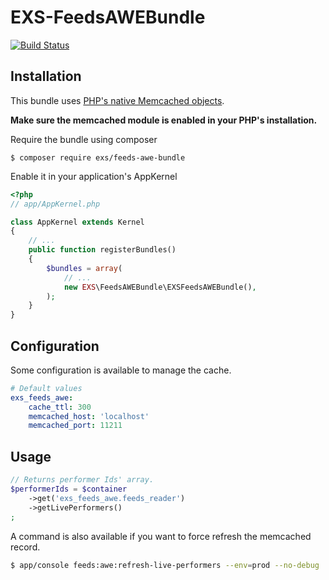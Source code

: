 # EXS-FeedsAWEBundle

[![Build Status](https://travis-ci.org/ExSituMarketing/EXS-FeedsAWEBundle.svg?branch=master)](https://travis-ci.org/ExSituMarketing/EXS-FeedsAWEBundle)

## Installation

This bundle uses [PHP's native Memcached objects](http://php.net/manual/en/class.memcached.php).

**Make sure the memcached module is enabled in your PHP's installation.**

Require the bundle using composer
```
$ composer require exs/feeds-awe-bundle
```

Enable it in your application's AppKernel
```php
<?php
// app/AppKernel.php

class AppKernel extends Kernel
{
    // ...
    public function registerBundles()
    {
        $bundles = array(
            // ...
            new EXS\FeedsAWEBundle\EXSFeedsAWEBundle(),
        );
    }
}
```

## Configuration

Some configuration is available to manage the cache.

```yml
# Default values
exs_feeds_awe:
    cache_ttl: 300
    memcached_host: 'localhost'
    memcached_port: 11211
```

## Usage

```php
// Returns performer Ids' array.
$performerIds = $container
    ->get('exs_feeds_awe.feeds_reader')
    ->getLivePerformers()
;
```

A command is also available if you want to force refresh the memcached record.

```bash
$ app/console feeds:awe:refresh-live-performers --env=prod --no-debug
```
